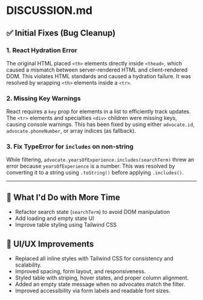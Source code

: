# DISCUSSION.md

## ✅ Initial Fixes (Bug Cleanup)

### 1. React Hydration Error
The original HTML placed `<th>` elements directly inside `<thead>`, which caused a mismatch between server-rendered HTML and client-rendered DOM. This violates HTML standards and caused a hydration failure. It was resolved by wrapping `<th>` elements inside a `<tr>`.

### 2. Missing Key Warnings
React requires a `key` prop for elements in a list to efficiently track updates. The `<tr>` elements and specialties `<div>` children were missing keys, causing console warnings. This has been fixed by using either `advocate.id`, `advocate.phoneNumber`, or array indices (as fallback).

### 3. Fix TypeError for `includes` on non-string
While filtering, `advocate.yearsOfExperience.includes(searchTerm)` threw an error because `yearsOfExperience` is a number. This was resolved by converting it to a string using `.toString()` before applying `.includes()`.

---

## 🧠 What I'd Do with More Time

- Refactor search state (`searchTerm`) to avoid DOM manipulation
- Add loading and empty state UI
- Improve table styling using Tailwind CSS

## 🎨 UI/UX Improvements

- Replaced all inline styles with Tailwind CSS for consistency and scalability.
- Improved spacing, form layout, and responsiveness.
- Styled table with striping, hover states, and proper column alignment.
- Added an empty state message when no advocates match the filter.
- Improved accessibility via form labels and readable font sizes.

